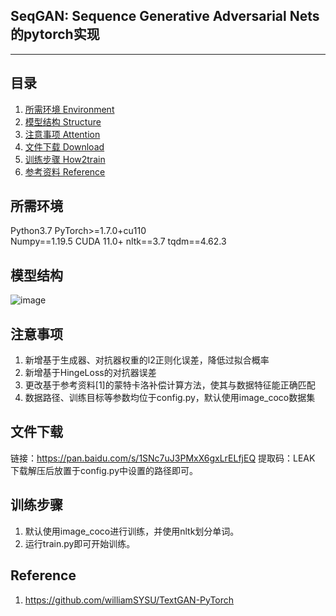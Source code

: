 ﻿## SeqGAN: Sequence Generative Adversarial Nets的pytorch实现
---
## 目录
1. [所需环境 Environment](#所需环境)
2. [模型结构 Structure](#模型结构)
3. [注意事项 Attention](#注意事项)
4. [文件下载 Download](#文件下载)
5. [训练步骤 How2train](#训练步骤)
6. [参考资料 Reference](#Reference)

## 所需环境
Python3.7
PyTorch>=1.7.0+cu110  
Numpy==1.19.5
CUDA 11.0+
nltk==3.7
tqdm==4.62.3

## 模型结构
![image]()

## 注意事项
1. 新增基于生成器、对抗器权重的l2正则化误差，降低过拟合概率
2. 新增基于HingeLoss的对抗器误差
3. 更改基于参考资料[1]的蒙特卡洛补偿计算方法，使其与数据特征能正确匹配
4. 数据路径、训练目标等参数均位于config.py，默认使用image_coco数据集

## 文件下载    
链接：https://pan.baidu.com/s/1SNc7uJ3PMxX6gxLrELfjEQ 
提取码：LEAK 
下载解压后放置于config.py中设置的路径即可。  

## 训练步骤
1. 默认使用image_coco进行训练，并使用nltk划分单词。  
2. 运行train.py即可开始训练。

## Reference
1. https://github.com/williamSYSU/TextGAN-PyTorch
